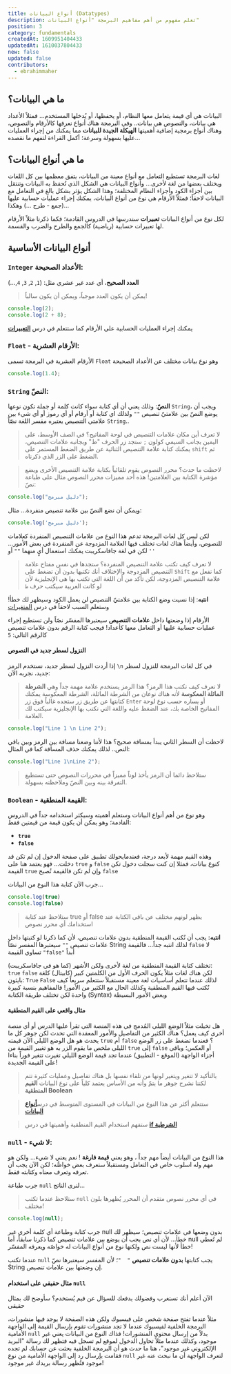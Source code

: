 ```yaml
---
title: أنواع البيانات (Datatypes)
description: تعلم مفهوم من أهم مفاهيم البرمجة "أنواع البيانات"
position: 3
category: fundamentals
createdAt: 1609951404433
updatedAt: 1610037804433
new: false
updated: false
contributors:
  - ebrahimmaher
---
```

## ما هي البيانات؟
البيانات هي أي قيمة يتعامل معها النظام، أو يحفظها، أو يُدخلها المستخدم... فمثلاً اﻷعداد هي بيانات، والنصوص هي بيانات.. وفي البرمجة هناك أنواع نعرفها كاﻷرقام والنصوص، وهناك أنواع برمجية إضافية أهميتها **الهيكلة الجيدة للبيانات** مما يمكنك من إجراء العمليات عليها بسهولة وسرعة؛ أكمل القراءة لتفهم ما نقصده...


## ما هي أنواع البيانات؟
لغات البرمجة تستطيع التعامل مع أنواع معينة من البيانات، يتفق معظمها بين كل اللغات ويختلف بعضها من لغة لأخرى...
وأنواع البيانات هي الشكل الذي تُحفظ به البيانات وتنتقل بين أجزاء الكود وأجزاء النظام المختلفة؛ وهذا الشكل يؤثر بشكل بالغ في التعامل مع البيانات لاحقاً؛ فمثلاً اﻷرقام هي نوع من أنواع البيانات، يمكنك إجراء عمليات حسابية عليها (جمع - طرح ...) وهكذا... 

<base-alert type="info">

لكل نوع من أنواع البيانات **تعبيرات** سندرسها في الدروس القادمة؛ فكما ذكرنا مثلاً اﻷرقام لها تعبيرات حسابية (رياضية) كالجمع والطرح والضرب والقسمة.

</base-alert>

## أنواع البيانات اﻷساسية

### `Integer` اﻷعداد الصحيحة: 
**العدد الصحيح**، أي عدد غير عشري مثل: (`1`, `2`, `3`, `4`,...) 
> يمكن أن يكون العدد موجباً، ويمكن أن يكون سالباً!

```js
console.log(2);
console.log(2 + 8);
```
<base-alert type="info">

يمكنك إجراء العمليات الحسابية على اﻷرقام كما ستتعلم في درس [**التعبيرات**](/tutorials/algorithms/fundamentals/expressions)

</base-alert>

### `Float` - اﻷرقام العشرية: 
اﻷرقام العشرية في البرمجة تسمى `Float` وهو نوع بيانات مختلف عن اﻷعداد الصحيحة
```js
console.log(1.4);
```

### `String` النصّ:
**النصّ**: وذلك يعني أن أي كتابة سواء كانت كلمة أو جملة تكون نوعها `String`، ويجب أن يوضع النصّ بين علامتيّ تنصيص `""` ولذلك اي كتابة أو أرقام أو أي رموز أو أي شيء بين علامتي التنصيص يعتبره مفسر اللغة نصّاً `String`..


> لا تعرف أين مكان علامات التنصيص في لوحة المفاتيح؟ في الصف اﻷوسط، على اليمين بجانب السيمي كولون `;` ستجد زر الحرف "ط" وبجانبه علامات التنصيص، يمكنك كتابة علامة التنصيص الثنائية عن طريق الضغط المستمر على `shift` ثم الضغط على الزر الذي ذكرناه.

> لاحظت ما حدث؟ محرر النصوص يقوم تلقائياً بكتابة علامة التنصيص اﻷخرى ويضع مؤشرة الكتابة بين العلامتين! هذه أحد مميزات محرر النصوص
مثال على طباعة نصّ:

```js
console.log("دليل مبرمج");
```

ويمكن أن نضع النصّ بين علامة تنصيص منفردة... مثال:

```js
console.log('دليل مبرمج');
```
لكن ليس كل لغات البرمجة تدعم هذا النوع من علامات التنصيص المنفردة كعلامات للنصوص، وأيضاً هناك لغات تختلف فيها العلامة المزدوجة عن المنفردة في بعض اﻷمور... لكن في لغة جافاسكريبت يمكنك استعمال أيٍ منهما `""` أو `''`

> لا تعرف كيف تكتب علامة التنصيص المنفردة؟ ستجدها في نفس مفتاح علامة التنصيص المزدوجة واﻹختلاف أنك تكتبها بدون أن تضغط على `Shift` كما تفعل مع علامة التنصيص المزدوجة، لكن تأكد من أن اللغة التي تكتب بها هي اﻹنجليزية ﻷن لو كانت العربية سيكتب حرف `ط`

<base-alert color="error">

**انتبه**: إذا نسيت وضع الكتابة بين علامتيّ التنصيص لن يعمل الكود وسيظهر لك خطأ! وستعلم السبب  لاحقاً في درس [المتغيرات](/tutorials/algorithms/fundamentals/variables)

</base-alert>


<base-alert color="warning">

اﻷرقام إذا وضعتها داخل **علامات التنصيص** سيعتبرها المفسّر نصّاً ولن تستطيع إجراء عمليات حسابية عليها أو التعامل معها كأعداد! فيجب كتابة الرقم بدون علامات تنصيص كالرقم التالي: `5` 

</base-alert>

#### النزول لسطر جديد في النصوص
إذا أردت النزول لسطر جديد، نستخدم الرمز `\n` في كل لغات البرمجة للنزول لسطر جديد، نجربه اﻵن:

> لا تعرف كيف تكتب هذا الرمز؟ هذا الرمز يستخدم علامة مهمة جداً وهي **الشرطة المائلة المعكوسة** ﻷنه هناك نوعان من الشرطة المائلة، الشرطة المعكوسة يمكنك كتابتها عن طريق زر ستجده غالباً فوق زر `Enter` أو يساره حسب نوع لوحة المفاتيح الخاصة بك، عند الضغط عليه واللغة التي تكتب بها اﻹنجليزية سيكتب لك العلامة.

```js
console.log("Line 1 \n Line 2");
```

لاحظت أن السطر الثاني يبدأ بمسافة صحيح؟ هذا ﻷننا وضعنا مسافة بين الرمز وبين باقي النص.. لذلك يمكنك حذف المسافة كما في المثال:

```js
console.log("Line 1\nLine 2");
```

> ستلاحظ دائما أن الرمز يأخذ لوناً مميزاً في محررات النصوص حتى تستطيع التفرقة بينه وبين النصّ وملاحظته بسهولة.


### `Boolean` - القيمة المنطقية: 
وهو نوع من أهم أنواع البيانات وستعلم أهميته وسيكثر استخدامه جداً في الدروس القادمة؛ وهو يمكن أن يكون قيمة من قيمتين فقط:
  - **`true`**
  - **`false`**

<base-alert type="info">

وهذه القيم مهمة ﻷبعد درجة، فعندمايحولك تطبيق على صفحة الدخول إن لم تكن قد دخلت... فهو يعتمد هنا على `true` و `false` كنوع بيانات، فمثلا إن كنت سجلت دخول تكن القيمة `true` وإن لم تكن فالقيمة تُصبح `false`

</base-alert>

جرب اﻵن كتابة هذا النوع من البيانات...
```js
console.log(true)
console.log(false)
```
> ستلاحظ عند كتابة true أو false يظهر لونهم مختلف عن باقي الكتابة عند استخدامك أي محرر نصوص

<base-alert type="error">

**انتبه:** يجب أن تُكتب القيمة المنطقية بدون علامات تنصيص، ﻷن كما ذكرنا لو كتبتها داخل علامات تنصيص `""` سيعتبرها المفسر نصّاً String لذلك انتبه جداً...
فالقيمة `false` ﻻ تساوي القيمة `"false"` أبداً

</base-alert>

<base-alert type="warning">

تختلف كتابة القيمة المنطقية من لغة لأخرى ولكن اﻷشهر (كما هو في جافاسكريبت): `true` `false` لكن هناك لغات مثلاً يكون الحرف اﻷول من الكلمتين كبير (كابيتال) كلغة بايثون: `True` `False` لذلك عندما تتعلم أساسيات لغة معينة مستقبلاً ستتعلم سريعاً كيف تُكتب فيها القيم المنطقية وكذلك الحال مع الكثير من اﻷمور! فالمفاهيم بنسبة كبيرة واحدة لكن تختلف طريقة الكتابة (Syntax) وبعض اﻷمور البسيطة

</base-alert>

#### مثال واقعي على القيم المنطقية
هل تخيلت مثلاً الوضع الليلي المُدمج في هذه المنصة التي تقرأ عليها الدرس أو أي منصة أخرى كيف يعمل؟
هناك الكثير من التفاصيل واﻷمور المعقدة التي تحدث لكن جوهر كل ما يحدث هو هل الوضع الليلي اﻵن قيمته `true` أم `false` ؟ فعندما تضغط على زر الوضع الليلي ملخص ما يقوم الزر به هو تغيير القيمة من `true` إلى `false` أو العكس؛ وباقي أجزاء الواجهة (الموقع - التطبيق) عندما تجد قيمة الوضع الليلي تغيرت تتغير فوراً بناءا على القيمة الجديدة! 

> بالتأكيد لا تتغير ويتغير لونها من تلقاء نفسها بل هناك تفاصيل وعمليات كثيرة تتم لكننا نشرح جوهر ما يتمّ وأنه من اﻷساس يعتمد كلياً على نوع البيانات **القيم المنطقية Boolean**

<try-wrapper title="تجربة الوضع الليلي" subtitle="جرّب مثال تطبيقي على الوضع الليلي واستخدام القيم المنطقية!">
  <boolean-dark-mode-try />
</try-wrapper>

> ستتعلم أكثر عن هذا النوع من البيانات في المستوى المتوسط في درس[**أنواع البيانات**](/tutorials/algorithms/intermediate/datatypes)

> ستفهم استخدام القيم المنطقية وأهميتها في درس [**if الشرطية**](/tutorials/algorithms/fundamentals/if-statement)


### `null` - لا شيء: 
هذا النوع من البيانات أيضاً مهم جداً ، وهو يعني **قيمة فارغة** ! نعم يعني لا شيء... ولكن هو مهم وله اسلوب خاص في التعامل ومستقبلاً ستعرف بعض خواصُّه؛ لكن اﻵن يجب أن تعرفه وتعرف معناه وكتابته فقط.

جرب طباعة `null` لنرى الناتج... 
> ستلاحظ عندما تكتب `null` في أي محرر نصوص متقدم أن المحرر يُظهرها بلون مختلف!
```js
console.log(null);
```

<base-alert type="info">

جرب كتابة وطباعة أي كلمة أخرى غير null بدون وضعها في علامات تنصيص؛ سيظهر لك خطأ... ﻷن أي نص يجب أن يوضع بين علامات تنصيص كما ذكرنا سابقاً، أما null لم تُعطي خطأ ﻷنها ليست نص ولكنها نوع من أنواع البيانات له خواصّه ويعرفه المفسّر!

</base-alert>


<base-alert type="warning">

عندما تكتب `null` يجب كتابتها **بدون علامات تنصيص** `"  "`؛ ﻷن المفسر سيعتبرها نصّ String إن وضعتها بين علامات تنصيص.

</base-alert>


#### مثال حقيقي على استخدام `null`
اﻵن أعلم أنك تستغرب وفضولك يدفعك للسؤال عن فيم يُستخدم؟ سأوضح لك بمثال حقيقي

مثلاً عندما تفتح صفحة شخص على فيسبوك ولكن هذه الصفحة لا يوجد فيها منشورات، البرمجة الخلفية لفيسبوك عندما لا تجد منشورات تقوم بإرسال القيمة إلى الواجهة الأمامية `null` بدلاً من إرسال محتوى المنشورات! فذاك النوع من البيانات يعني غير موجود، وكذلك عندما مثلاً تحاول الدخول لموقع لم تسجل فيه فتظهر لك رسالة "البريد الإلكتروني غير موجود"، هنا ما حدث هو أن البرمجة الخلفية بحثت عن حسابك لم تجده فقامت بإرسال رد إلى الواجهة الأمامية من نوع `null` لتعرف الواجهة أن ما نبحث عنه غير موجود فتُظهر رسالة بريدك غير موجود!

